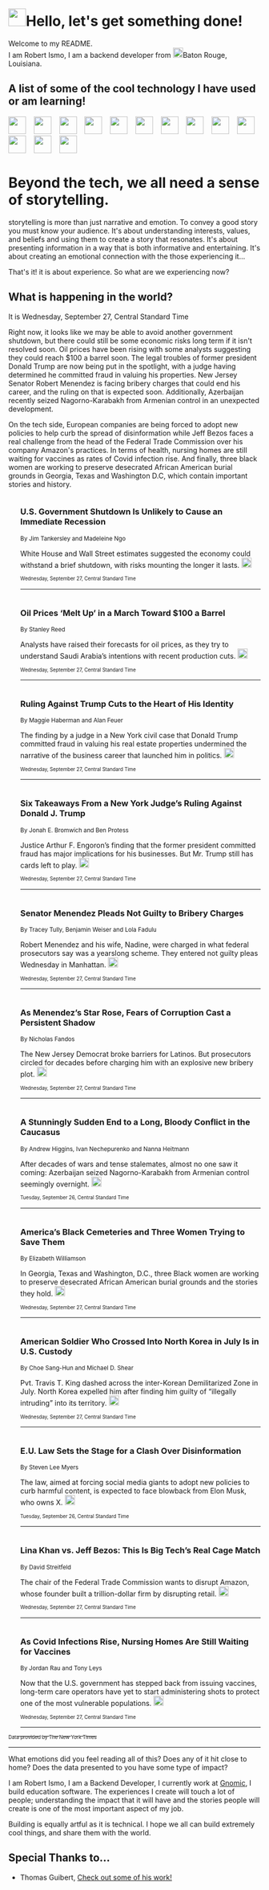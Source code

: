 <h1><img src="https://emojis.slackmojis.com/emojis/images/1643514375/3493/hot-coffee.gif?1643514375" width="35"/>Hello, let's get something done!</h1>

<p>Welcome to my README.<br/>
I am Robert Ismo, I am a backend developer from <img src="https://emojis.slackmojis.com/emojis/images/1638395689/50435/moulin_rouge.png?1638395689" width="20"/>Baton Rouge, Louisiana.</p>
<h2>A list of some of the cool technology I have used or am learning!</h2>
<p>
<img src="https://emojis.slackmojis.com/emojis/images/1643516091/21142/meow_bongotap.gif?1643516091" width="35" alt="">
<img src="https://img.shields.io/badge/Favorite%20Frontend%20Framework-SvelteKit-f83903" alt="">
<img src="https://img.shields.io/badge/Second%20Favorite-Vue-40b581" alt="">
<img src="https://img.shields.io/badge/Most%20Used%20Runtime-Nodejs-78b061" alt="">
<img src="https://emojis.slackmojis.com/emojis/images/1643517416/34482/fire.gif?1643517416" width="35" alt="">
<img src="https://img.shields.io/badge/Javascript%20But%20Better-Typescript-0078ca" alt="">
<img src="https://img.shields.io/badge/Favorite%20Language-Elixir-3e244d" alt="">
<img src="https://img.shields.io/badge/Containerize%20Everything-Docker-6ac9ef" alt="">
<img src="https://emojis.slackmojis.com/emojis/images/1643514596/5999/meow_party.gif?1643514596" width="35" alt="">
<img src="https://img.shields.io/badge/API%20Love%20Language-Graphql-de32a5" alt="">
<img src="https://img.shields.io/badge/Our%20Favorite%20Version%20Controller-Git-e94f33" alt="">
<img src="https://img.shields.io/badge/Favorite%20Database-Redis-d42d1d" alt="">
<img src="https://emojis.slackmojis.com/emojis/images/1643514559/5584/deployparrot.gif?1643514559" width="35" alt="">
<img src="https://img.shields.io/badge/Container%20Interstate-RabbitMQ-f66200" alt="">
<img src="https://img.shields.io/badge/Gotta%20Learn-Kubernetes-316adf" alt="">
<img src="https://img.shields.io/badge/Really%20Mature%20Now-WASM-654fef" alt="">
<img src="https://emojis.slackmojis.com/emojis/images/1666642497/61942/dance_vibe.gif?1666642497" width="35" alt="">
<img src="https://img.shields.io/badge/For%20My%20M1-ARM64-657d96" alt="">
<img src="https://img.shields.io/badge/Loving%20This%20So%20Much-TailwindCSS-17bcb5" alt="">
<img src="https://img.shields.io/badge/Cool%20Build%20Tool-Vite-f9cb24" alt="">
<img src="https://emojis.slackmojis.com/emojis/images/1669231376/62819/working-on-it.gif?1669231376" width="35" alt="">
<img src="https://img.shields.io/badge/Fun%20and%20Easy%20Database-MongoDB-5f8c49" alt="">
<img src="https://img.shields.io/badge/JS%20Life%20Support-NPM-c73737" alt="">
<img src="https://img.shields.io/badge/I%20Liked%20It-DynamoDB-0073b9" alt="">
<img src="https://emojis.slackmojis.com/emojis/images/1643514045/46/question.gif?1643514045" width="35" alt="">
<img src="https://img.shields.io/badge/cool-React-60d6f9" alt="">
<img src="https://img.shields.io/badge/Future%20Big%20Project-Lambda-f37e00" alt="">
<img src="https://img.shields.io/badge/NPM%20But%20Better-PNPM-f1aa07" alt="">
<img src="https://emojis.slackmojis.com/emojis/images/1643514943/9662/fbwow.gif?1643514943" width="35" alt="">
<img src="https://img.shields.io/badge/First%20Language-C-662079" alt="">
<img src="https://img.shields.io/badge/Where%20I%20Deploy%20Frontend-Vercel-000000" alt="">
<img src="https://img.shields.io/badge/Who%20Does%20not%20Want%20an%20App-Swift-f9492a" alt="">
<img src="https://emojis.slackmojis.com/emojis/images/1643514058/151/javascript.png?1643514058" width="35" alt="">
<img src="https://img.shields.io/badge/cool-Python-fbd542" alt="">
<img src="https://img.shields.io/badge/Favorite%20Something-Stripe-656cdc" alt="">
<img src="https://img.shields.io/badge/Of%20Course-HTML5-ed6327" alt="">
<img src="https://emojis.slackmojis.com/emojis/images/1660415405/60731/bomb.gif?1660415405" width="35" alt="">
<img src="https://img.shields.io/badge/hate-CSS-2964ec" alt="">
<img src="https://img.shields.io/badge/Learning-CircleCI-141215" alt="">
<img src="https://img.shields.io/badge/Learning-Rust-fbbb3b" alt="">
<img src="https://emojis.slackmojis.com/emojis/images/1660415397/60712/writing-hand.gif?1660415397" width="35" alt="">
<img src="https://img.shields.io/badge/Dev%20Browser%20of%20Choice-Firefox-cc4e26" alt="">
<img src="https://img.shields.io/badge/Recoverying%20From%20Windows-UNIX-1781e3" alt="">
<img src="https://img.shields.io/badge/LOVE-LogSeq-90c1c2" alt="">
<img src="https://emojis.slackmojis.com/emojis/images/1643514066/223/kirby.gif?1643514066" width="35" alt="">
<img src="https://img.shields.io/badge/Daily%20Driver-MacOS-e6e6e8" alt="">
<img src="https://img.shields.io/badge/Git%20Server-Github-000000" alt="">
<img src="https://img.shields.io/badge/enjoyable-EC2-f17428" alt="">
<img src="https://emojis.slackmojis.com/emojis/images/1643514239/2069/excited.gif?1643514239" width="35" alt="">
</p>
<h1>Beyond the tech, we all need a sense of storytelling.</h1>
<p>storytelling is more than just narrative and emotion. To convey a good story you must know your audience. It's about understanding interests, values, and beliefs and using them to create a story that resonates. It's about presenting information in a way that is both informative and entertaining. It's about creating an emotional connection with the those experiencing it...</p>
<p>That's it! it is about experience. So what are we experiencing now?</p>
<h2>What is happening in the world?</h2>
<p>It is Wednesday, September 27, Central Standard Time</p>
<p>
Right now, it looks like we may be able to avoid another government shutdown, but there could still be some economic risks long term if it isn&#39;t resolved soon. Oil prices have been rising with some analysts suggesting they could reach $100 a barrel soon. The legal troubles of former president Donald Trump are now being put in the spotlight, with a judge having determined he committed fraud in valuing his properties. New Jersey Senator Robert Menendez is facing bribery charges that could end his career, and the ruling on that is expected soon. Additionally, Azerbaijan recently seized Nagorno-Karabakh from Armenian control in an unexpected development.

On the tech side, European companies are being forced to adopt new policies to help curb the spread of disinformation while Jeff Bezos faces a real challenge from the head of the Federal Trade Commission over his company Amazon&#39;s practices. In terms of health, nursing homes are still waiting for vaccines as rates of Covid infection rise. And finally, three black women are working to preserve desecrated African American burial grounds in Georgia, Texas and Washington D.C, which contain important stories and history.</p>
<ol>
<img src="https://img.shields.io/badge/-us-blue" alt="">
<h3>U.S. Government Shutdown Is Unlikely to Cause an Immediate Recession</h3>
<sub>By Jim Tankersley and Madeleine Ngo</sub>
<p>White House and Wall Street estimates suggested the economy could withstand a brief shutdown, with risks mounting the longer it lasts.  <a href="https://nyti.ms/458dvCb"><img src="https://developer.nytimes.com/files/poweredby_nytimes_30b.png?v=1583354208352" height="20"></a></p>
<sub><sub>Wednesday, September 27, Central Standard Time</sub></sub>
<hr/>
<img src="https://img.shields.io/badge/-business-blue" alt="">
<h3>Oil Prices ‘Melt Up’ in a March Toward $100 a Barrel</h3>
<sub>By Stanley Reed</sub>
<p>Analysts have raised their forecasts for oil prices, as they try to understand Saudi Arabia’s intentions with recent production cuts.  <a href="https://nyti.ms/3RBD5fK"><img src="https://developer.nytimes.com/files/poweredby_nytimes_30b.png?v=1583354208352" height="20"></a></p>
<sub><sub>Wednesday, September 27, Central Standard Time</sub></sub>
<hr/>
<img src="https://img.shields.io/badge/-us-blue" alt="">
<h3>Ruling Against Trump Cuts to the Heart of His Identity</h3>
<sub>By Maggie Haberman and Alan Feuer</sub>
<p>The finding by a judge in a New York civil case that Donald Trump committed fraud in valuing his real estate properties undermined the narrative of the business career that launched him in politics.  <a href="https://nyti.ms/3RAphlK"><img src="https://developer.nytimes.com/files/poweredby_nytimes_30b.png?v=1583354208352" height="20"></a></p>
<sub><sub>Wednesday, September 27, Central Standard Time</sub></sub>
<hr/>
<img src="https://img.shields.io/badge/-nyregion-blue" alt="">
<h3>Six Takeaways From a New York Judge’s Ruling Against Donald J. Trump</h3>
<sub>By Jonah E. Bromwich and Ben Protess</sub>
<p>Justice Arthur F. Engoron’s finding that the former president committed fraud has major implications for his businesses. But Mr. Trump still has cards left to play.  <a href="https://nyti.ms/3PT4KHV"><img src="https://developer.nytimes.com/files/poweredby_nytimes_30b.png?v=1583354208352" height="20"></a></p>
<sub><sub>Wednesday, September 27, Central Standard Time</sub></sub>
<hr/>
<img src="https://img.shields.io/badge/-nyregion-blue" alt="">
<h3>Senator Menendez Pleads Not Guilty to Bribery Charges</h3>
<sub>By Tracey Tully, Benjamin Weiser and Lola Fadulu</sub>
<p>Robert Menendez and his wife, Nadine, were charged in what federal prosecutors say was a yearslong scheme. They entered not guilty pleas Wednesday in Manhattan.  <a href="https://nyti.ms/3PSQe2V"><img src="https://developer.nytimes.com/files/poweredby_nytimes_30b.png?v=1583354208352" height="20"></a></p>
<sub><sub>Wednesday, September 27, Central Standard Time</sub></sub>
<hr/>
<img src="https://img.shields.io/badge/-nyregion-blue" alt="">
<h3>As Menendez’s Star Rose, Fears of Corruption Cast a Persistent Shadow</h3>
<sub>By Nicholas Fandos</sub>
<p>The New Jersey Democrat broke barriers for Latinos. But prosecutors circled for decades before charging him with an explosive new bribery plot.  <a href="https://nyti.ms/452iwfG"><img src="https://developer.nytimes.com/files/poweredby_nytimes_30b.png?v=1583354208352" height="20"></a></p>
<sub><sub>Wednesday, September 27, Central Standard Time</sub></sub>
<hr/>
<img src="https://img.shields.io/badge/-world-blue" alt="">
<h3>A Stunningly Sudden End to a Long, Bloody Conflict in the Caucasus</h3>
<sub>By Andrew Higgins, Ivan Nechepurenko and Nanna Heitmann</sub>
<p>After decades of wars and tense stalemates, almost no one saw it coming: Azerbaijan seized Nagorno-Karabakh from Armenian control seemingly overnight.  <a href="https://nyti.ms/3rsrXHE"><img src="https://developer.nytimes.com/files/poweredby_nytimes_30b.png?v=1583354208352" height="20"></a></p>
<sub><sub>Tuesday, September 26, Central Standard Time</sub></sub>
<hr/>
<img src="https://img.shields.io/badge/-us-blue" alt="">
<h3>America’s Black Cemeteries and Three Women Trying to Save Them</h3>
<sub>By Elizabeth Williamson</sub>
<p>In Georgia, Texas and Washington, D.C., three Black women are working to preserve desecrated African American burial grounds and the stories they hold.  <a href="https://nyti.ms/46s932l"><img src="https://developer.nytimes.com/files/poweredby_nytimes_30b.png?v=1583354208352" height="20"></a></p>
<sub><sub>Wednesday, September 27, Central Standard Time</sub></sub>
<hr/>
<img src="https://img.shields.io/badge/-world-blue" alt="">
<h3>American Soldier Who Crossed Into North Korea in July Is in U.S. Custody</h3>
<sub>By Choe Sang-Hun and Michael D. Shear</sub>
<p>Pvt. Travis T. King dashed across the inter-Korean Demilitarized Zone in July. North Korea expelled him after finding him guilty of “illegally intruding” into its territory.  <a href="https://nyti.ms/3EUGizG"><img src="https://developer.nytimes.com/files/poweredby_nytimes_30b.png?v=1583354208352" height="20"></a></p>
<sub><sub>Wednesday, September 27, Central Standard Time</sub></sub>
<hr/>
<img src="https://img.shields.io/badge/-technology-blue" alt="">
<h3>E.U. Law Sets the Stage for a Clash Over Disinformation</h3>
<sub>By Steven Lee Myers</sub>
<p>The law, aimed at forcing social media giants to adopt new policies to curb harmful content, is expected to face blowback from Elon Musk, who owns X.  <a href="https://nyti.ms/3t9eoxf"><img src="https://developer.nytimes.com/files/poweredby_nytimes_30b.png?v=1583354208352" height="20"></a></p>
<sub><sub>Tuesday, September 26, Central Standard Time</sub></sub>
<hr/>
<img src="https://img.shields.io/badge/-technology-blue" alt="">
<h3>Lina Khan vs. Jeff Bezos: This Is Big Tech’s Real Cage Match</h3>
<sub>By David Streitfeld</sub>
<p>The chair of the Federal Trade Commission wants to disrupt Amazon, whose founder built a trillion-dollar firm by disrupting retail.  <a href="https://nyti.ms/3ZvFkDx"><img src="https://developer.nytimes.com/files/poweredby_nytimes_30b.png?v=1583354208352" height="20"></a></p>
<sub><sub>Wednesday, September 27, Central Standard Time</sub></sub>
<hr/>
<img src="https://img.shields.io/badge/-health-blue" alt="">
<h3>As Covid Infections Rise, Nursing Homes Are Still Waiting for Vaccines</h3>
<sub>By Jordan Rau and Tony Leys</sub>
<p>Now that the U.S. government has stepped back from issuing vaccines, long-term care operators have yet to start administering shots to protect one of the most vulnerable populations.  <a href="https://nyti.ms/4539lvD"><img src="https://developer.nytimes.com/files/poweredby_nytimes_30b.png?v=1583354208352" height="20"></a></p>
<sub><sub>Wednesday, September 27, Central Standard Time</sub></sub>
<hr/>
</ol>
<a href="https://developer.nytimes.com"><sub><sub>Data provided by The New York Times</sub></sub></a>
<hr/>
<p>What emotions did you feel reading all of this? Does any of it hit close to home? Does the data presented to you have some type of impact?</p>
<p>I am Robert Ismo, I am a Backend Developer, I currently work at <a href="https://gnomic.education/">Gnomic</a>, I build education software. The experiences I create will touch a lot of people; understanding the impact that it will have and the stories people will create is one of the most important aspect of my job.</p>
<p>Building is equally artful as it is technical. I hope we all can build extremely cool things, and share them with the world.</p>
<h2>Special Thanks to...</h2>
<ul>
<li>Thomas Guibert, <a href="https://github.com/thmsgbrt/thmsgbrt">Check out some of his work!</a></li>
</ul>